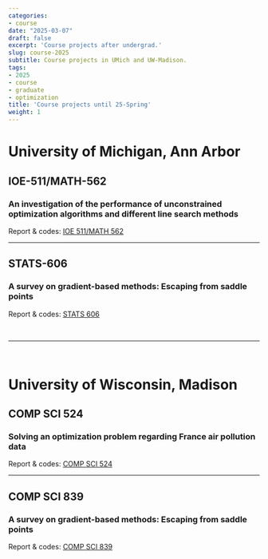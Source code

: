 ```yaml
---
categories:
- course
date: "2025-03-07"
draft: false
excerpt: 'Course projects after undergrad.'
slug: course-2025
subtitle: Course projects in UMich and UW-Madison.
tags:
- 2025
- course
- graduate
- optimization
title: 'Course projects until 25-Spring'
weight: 1
--- 
```


# University of Michigan, Ann Arbor

## IOE-511/MATH-562

### An investigation of the performance of unconstrained optimization algorithms and different line search methods

Report & codes: [IOE 511/MATH 562](https://github.com/Tuna2222/Course-projects/tree/main/IOE-511)

---

## STATS-606

### A survey on gradient-based methods: Escaping from saddle points

Report & codes: [STATS 606](https://github.com/Tuna2222/Course-projects/tree/main/STATS-606)

<br>

---

<br>

# University of Wisconsin, Madison

## COMP SCI 524 

### Solving an optimization problem regarding France air pollution data

Report & codes: [COMP SCI 524](https://github.com/Tuna2222/Course-projects/tree/main/COMP%20SCI%20524)

---

## COMP SCI 839

### A survey on gradient-based methods: Escaping from saddle points

Report & codes: [COMP SCI 839](https://github.com/Tuna2222/Course-projects/tree/main/COMP%20SCI%20839)

<!-- Two optimization projects are done in IOE-511/MATH-562 and STATS-606. The first one is an overall investigation of many unconstrained methods companied with an exploration of other two line search methods. The second one is a review of unconstrained methods for escaping saddle points. -->